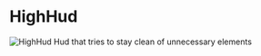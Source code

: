 # HighHud
 ![HighHud](https://user-images.githubusercontent.com/62429112/137250059-461a1151-8434-490c-a130-572dd131e462.png)
Hud that tries to stay clean of unnecessary elements
